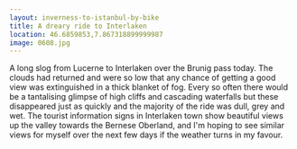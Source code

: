 ```yaml
---
layout: inverness-to-istanbul-by-bike
title: A dreary ride to Interlaken
location: 46.6859853,7.867318899999987
image: 0608.jpg
---
```

A long slog from Lucerne to Interlaken over the Brunig pass today. The clouds had returned and were so low that any chance of getting a good view was extinguished in a thick blanket of fog. Every so often there would be a tantalising glimpse of high cliffs and cascading waterfalls but these disappeared just as quickly and the majority of the ride was dull, grey and wet. The tourist information signs in Interlaken town show beautiful views up the valley towards the Bernese Oberland, and I'm hoping to see similar views for myself over the next few days if the weather turns in my favour.